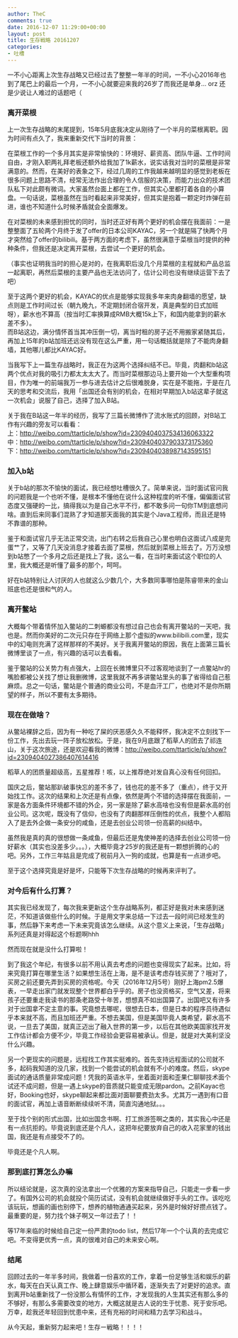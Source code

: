 ```yaml
---
author: TheC
comments: true
date: 2016-12-07 11:29:00+00:00
layout: post
title: 生存戦略 20161207
categories:
- 吐槽
---
```


一不小心距离上次生存战略又已经过去了整整一年半的时间，一不小心2016年也到了尾巴上的最后一个月，一不小心就要迎来我的26岁了而我还是单身... orz 还是少说让人难过的话题吧（

### 离开菜根

上一次生存战略的末尾提到，15年5月底我决定从刚待了一个半月的菜根离职。因为时间有点久了，我来重新交代下当时的背景：

在菜根工作的一个多月其实是非常愉快的：环境好、薪资高、团队牛逼、工作时间自由，才刚入职两礼拜老板还额外给我加了1k薪水，说实话我对当时的菜根是非常满意的。然而，在美好的表象之下，经过几周的工作我越来越明显的感觉到老板在很多问题上思路不清，经常无法作出合理的令人信服的决策，而能力出众的技术团队私下对此颇有微词。大家虽然台面上都在工作，但其实心里都打着各自的小算盘。一句话说，菜根虽然在当时看起来非常美好，但其实是抱着一颗定时炸弹在前进，谁也不知道什么时候矛盾就会全面爆发。

在对菜根的未来感到担忧的同时，当时还正好有两个更好的机会摆在我面前：一是整整面了五轮两个月终于发了offer的日本公司KAYAC，另一个就是隔了快两个月才突然给了offer的bilibili。基于两方面的考虑下，虽然很满意于菜根当时提供的种种条件，但我还是决定离开菜根，去尝试一个更好的机会。

（事实也证明我当时的担心是对的，在我离职后没几个月菜根的主程就和产品总监一起离职，再然后菜根的主要产品也无法访问了，估计公司也没有继续运营下去了吧）

至于这两个更好的机会，KAYAC的优点是能够实现我多年来肉身翻墙的愿望，缺点则是工作时间过长（朝九晚九，不定期封闭合宿开发，真是典型的日式加班呀），薪水也不算高（按当时汇率换算成RMB大概15k上下，和国内能拿到的薪水差不多）。    
而B站这边，满分情怀首当其冲压倒一切，离当时租的房子近不用搬家紧随其后，再加上15年的b站加班还远没有现在这么严重，用一句话概括就是除了不能肉身翻墙，其他哪儿都比KAYAC好。

当我写下上一篇生存战略时，我正在为这两个选择纠结不已。毕竟，肉翻和b站这两个优点对我的吸引力都太太太大了。而当时菜根那边马上要开始一个大型重构项目，作为唯一的前端我万一参与进去估计之后很难脱身，实在是不能拖，于是在几天的思考和交流后，我用「出国还会有别的机会，在相对早期加入b站这辈子就这一次机会」说服了自己，选择了加入B站。

关于我在B站这一年半的经历，我写了三篇长微博作了流水账式的回顾，对B站工作有兴趣的旁友可以看看：    
上：http://weibo.com/ttarticle/p/show?id=2309404037534136063322    
中：http://weibo.com/ttarticle/p/show?id=2309404037903373175360    
下：http://weibo.com/ttarticle/p/show?id=2309404038987143595151    

### 加入b站

关于b站的那次不愉快的面试，我已经想吐槽很久了。简单来说，当时面试官问我的问题我是一个也听不懂，是根本不懂他在说什么这种程度的听不懂，偏偏面试官态度又强硬的一比，搞得我以为是自己水平不行，都不敢多问一句你TM到底想问啥。直到后来同事们混熟了才知道那天面我的其实是个Java工程师，而且还是特不靠谱的那种。

鉴于和面试官几乎无法正常交流，出门右转之后我自己心里也明白这面试八成是完蛋艹了，又等了几天没消息才接着去面了菜根，然后就到菜根上班去了。万万没想到b站憋了一个多月之后还是找上了我，这么一看，在当时来面试这个职位的人里，我大概还是听懂了最多的那个，呵呵。

好在b站特别让人讨厌的人也就这么少数几个，大多数同事哪怕是陈睿带来的金山班底也还是很和气的人。

### 离开鳖站

大概每个带着情怀加入鳖站的二刺螈都没有想过自己也会有离开鳖站的一天吧，我也是。然而你美好的二次元只存在于网络上那个虚拟的www.bilibili.com里，现实中的幻电则充满了这样那样的不美好。关于我离开鳖站的原因，我在上面第三篇长微博里谈了一点，有兴趣的话可以去看看。

鉴于鳖站的公关势力有点强大，上回在长微博里只不过客观地谈到了一点鳖站hr的嘴脸都被公关找了想让我删微博，这里我就不再多讲鳖站里头的事了省得给自己惹麻烦。总之一句话，鳖站是个普通的商业公司，不是血汗工厂，也绝对不是你所期望的样子，所以不要有太多期待。

### 现在在做啥？

从鳖站裸辞之后，因为有一种吃了屎的厌恶感久久不能释怀，我决定不立刻找下一份工作，先出去玩一阵子放松放松。于是，我在9月底跟了稻草人的团去了祁连山，关于这次旅途，还是欢迎看我的微博：http://weibo.com/ttarticle/p/show?id=2309404027386407614416

稻草人的团质量超级高，五星推荐！咳，以上推荐绝对发自真心没有任何回扣。

国庆之后，鳖站那趴破事快忘的差不多了，钱也花的差不多了（重点），终于又开始找工作。这次的结果和上次还是有点像，依然是两个不错的选择摆在我面前，一家是各方面条件环境都不错的外企，另一家是除了薪水高啥也没有但是薪水高的创业公司。这次呢，既没有了信仰，也没有了肉翻那样压倒性的优点，我整个人都陷入了是去外企做一条安分的咸鱼，还是去创业公司领一份高薪的纠结中。

虽然我是真的真的很想做一条咸鱼，但最后还是鬼使神差的选择去创业公司领一份好薪水（其实也没差多少。。。），大概毕竟才25岁的我还是有一颗想折腾的心的吧。另外，工作三年姑且是完成了税前月入一狗的成就，也算是有一点进步吧。

至于这个选择究竟是好是坏，只能等下次生存战略的时候再来评判了。

### 对今后有什么打算？

其实我已经发现了，每次我来更新这个生存战略系列，都正好是我对未来感到迷茫，不知道该做些什么的时候。于是用文字来总结一下过去一段时间已经发生的事，然后静下来考虑一下未来究竟该怎么继续。从这个意义上来说，「生存战略」系列还真是对得起这个标题啊hhh

然而现在就是没什么打算啦！

到了我这个年纪，有很多以前不用认真去考虑的问题也变得现实了起来。比如，将来究竟打算在哪里生活？如果想生活在上海，是不是该考虑存钱买房了？哦对了，买房之前还要先弄到买房的资格呢。今天（2016年12月5号）刚好上海pm2.5爆表，一早走出家门就发现整个世界都白乎乎的。房子也没资格买，空气又差，将来孩子还要重走我读书的那条老路受十年苦，想想真不如出国算了。出国吧又有许多对于出国拿不定主意的事。究竟想去哪呢，很想去日本，但是日本的程序员待遇似乎本来就不高，而且加班还严重。不想去美国，但是美国毕竟人类希望，薪水高不说，一旦去了美国，就真正迈出了融入世界的第一步，以后在其他欧美国家找开发工作估计都会方便不少，毕竟工作经验会更容易被承认。但是，就是对大美利坚没什么兴趣。

另一个更现实的问题是，远程找工作其实挺难的。首先支持远程面试的公司就不多，起码我知道的没几家，找到一个能尝试的机会就有不小的难度。然后，skype面试的通话质量非常成问题！凭我的英语水平，坐着面对面和歪果仁聊聊技术面个试还不成问题，但是一遇上skype的音质就只能变成无限pardon。之前Kayac也好，Booking也好，skype聊起来都比面对面聊要费劲太多。尤其万一遇到有口音的面试官，再加上语音断断续续听不清，简直沟通地狱。。。

至于找个别的形式出国，比如出国念书啊、打工旅游签啊之类的，其实我心中还是有一点抗拒的。毕竟说到底还是个凡人，这把年纪要放弃自己的收入花家里的钱出国，我还是有点接受不了的。

毕竟还是个凡人啊。

### 那到底打算怎么办嘛

所以结论就是，这次真的没法拿出一个优雅的方案来指导自己，只能走一步看一步了。有国外公司的机会就投个简历试试，没有机会就继续做好手头的工作。该吃吃该玩玩，想画的画也别停下，想养的植物通通买起来，另外是时候好好攒点钱了。最重要的是，努力找个妹子啊又一年过去了！！

等17年来临的时候给自己定一份严肃的todo list，然后17年一个个认真的去完成它吧。不变得更优秀一点，真的很难对自己的未来安心啊。

### 结尾

回顾过去的一年半多时间，我做着一份喜欢的工作，拿着一份足够生活和娱乐的薪水，每天在白天认真工作、晚上肆意娱乐中循环着，逐渐失去了对更好的追求。直到离开b站重新找了一份没那么有情怀的工作，才发现我的人生其实还有那么多的不够好，有那么多需要改变的地方，大概这就是古人说的生于忧患、死于安乐吧。万幸，趁我还年轻回到忧患中来，还有充裕的时间和精力去学习和战斗。

从今天起，重新努力起来吧！生存ー戦略！！！！

